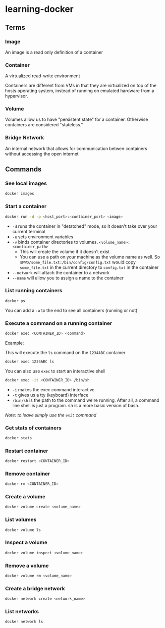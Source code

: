 # learning-docker

## Terms

### Image

An image is a read only definition of a container

### Container

A virtualized read-write environment

Containers are different from VMs in that they are virtualized on top of the hosts operating system,
instead of running on emulated hardware from a hypervisor.

### Volume

Volumes allow us to have "persistent state" for a container. Otherwise containers are considered "stateless."

### Bridge Network

An internal network that allows for communication betwen containers without accessing the open internet

## Commands

### See local images

```bash
docker images
```

### Start a container

```bash
docker run -d -p <host_port>:<container_port> <image>
```

- `-d` runs the container in "detatched" mode, so it doesn't take over your current terminal
- `-e` sets environment variables
- `-v` binds container directories to volumes. `<volume_name>:<container_path>`
    - This will create the volume if it doesn't exist
    - You can use a path on your machine as the volume name as well. So `$PWD/some_file.txt:/bin/config/config.txt` would copy `some_file.txt` in the current directory to `config.txt` in the container
- `--network` will attach the container to a network
- `--name` will allow you to assign a name to the container

### List running containers

```bash
docker ps
```

You can add a `-a` to the end to see all containers (running or not)

### Execute a command on a running container

```bash
docker exec <CONTAINER_ID> <command>
```

Example:

This will execute the `ls` command on the `1234ABC` container

```bash
docker exec 1234ABC ls
```

You can also use `exec` to start an interactive shell

```bash
docker exec -it <CONTAINER_ID> /bin/sh
```

- `-i` makes the exec command interactive
- `-t` gives us a tty (keyboard) interface
- `/bin/sh` is the path to the command we're running. After all, a command line shell is just a program. sh is a more basic version of bash.

_Note: to leave simply use the `exit` command_  

### Get stats of containers

```bash
docker stats
```

### Restart container

```bash
docker restart <CONTAINER_ID>
```

### Remove container

```bash
docker rm <CONTAINER_ID>
```

### Create a volume

```bash
docker volume create <volume_name>
```

### List volumes

```bash
docker volume ls
```

### Inspect a volume

```bash
docker volume inspect <volume_name>
```

### Remove a volume

```bash
docker volume rm <volume_name>
```

### Create a bridge network

```bash
docker network create <network_name>
```

### List networks

```bash
docker network ls
```
